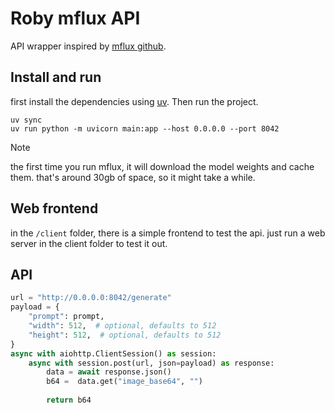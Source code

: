 # Roby mflux API

API wrapper inspired by [mflux github](https://github.com/filipstrand/mflux).

## Install and run

first install the dependencies using [uv](https://github.com/astral-sh/uv?tab=readme-ov-file#installation). Then run the project.

```
uv sync
uv run python -m uvicorn main:app --host 0.0.0.0 --port 8042
```

> [!NOTE]  
> the first time you run mflux, it will download the model weights and cache them. that's around 30gb of space, so it might take a while.

## Web frontend

in the `/client` folder, there is a simple frontend to test the api.
just run a web server in the client folder to test it out.

## API

```python
url = "http://0.0.0.0:8042/generate"
payload = {
	"prompt": prompt,
	"width": 512,  # optional, defaults to 512
	"height": 512,  # optional, defaults to 512
}
async with aiohttp.ClientSession() as session:
	async with session.post(url, json=payload) as response:
		data = await response.json()
		b64 =  data.get("image_base64", "")
		
		return b64
```